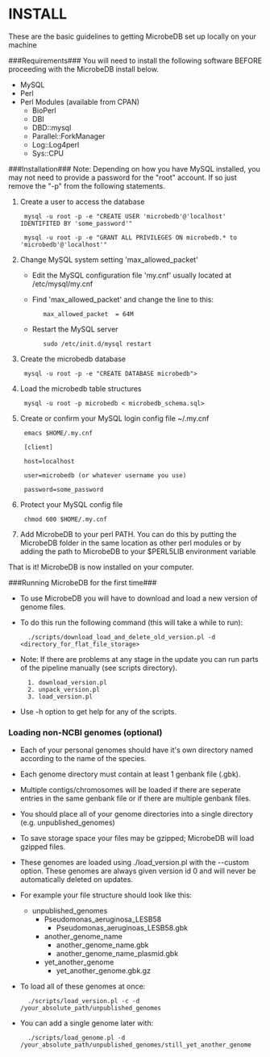 INSTALL
=
These are the basic guidelines to getting MicrobeDB set up locally on your machine

###Requirements###
You will need to install the following software BEFORE proceeding with the MicrobeDB install below. 
* MySQL
* Perl
* Perl Modules (available from CPAN)
    * BioPerl
    * DBI
    * DBD::mysql
    * Parallel::ForkManager
    * Log::Log4perl
    * Sys::CPU

###Installation###
Note: Depending on how you have MySQL installed, you may not need to provide a password for the "root" account. If so just remove the "-p" from the following statements.  

1. Create a user to access the database

        mysql -u root -p -e "CREATE USER 'microbedb'@'localhost' IDENTIFITED BY 'some_password'"

        mysql -u root -p -e "GRANT ALL PRIVILEGES ON microbedb.* to 'microbedb'@'localhost'"

2. Change MySQL system setting 'max_allowed_packet'

    * Edit the MySQL configuration file 'my.cnf' usually located at /etc/mysql/my.cnf 

    * Find 'max_allowed_packet' and change the line to this:

             max_allowed_packet  = 64M

    * Restart the MySQL server 
  
             sudo /etc/init.d/mysql restart

3. Create the microbedb database

        mysql -u root -p -e "CREATE DATABASE microbedb">

4. Load the microbedb table structures

        mysql -u root -p microbedb < microbedb_schema.sql>

5. Create or confirm your MySQL login config file ~/.my.cnf

        emacs $HOME/.my.cnf

        [client]

        host=localhost

        user=microbedb (or whatever username you use)

        password=some_password

6. Protect your MySQL config file

        chmod 600 $HOME/.my.cnf

7. Add MicrobeDB to your perl PATH. You can do this by putting the MicrobeDB folder in the same location as other perl modules or by adding the path to MicrobeDB to your $PERL5LIB environment variable

That is it! MicrobeDB is now installed on your computer.

###Running MicrobeDB for the first time###
* To use MicrobeDB you will have to download and load a new version of genome files. 

* To do this run the following command (this will take a while to run):

        ./scripts/download_load_and_delete_old_version.pl -d <directory_for_flat_file_storage>

* Note: If there are problems at any stage in the update you can run parts of the pipeline manually (see scripts directory).

        1. download_version.pl
        2. unpack_version.pl
        3. load_version.pl

* Use -h option to get help for any of the scripts.

### Loading non-NCBI genomes (optional) ###
* Each of your personal genomes should have it's own directory named according to the name of the species. 
* Each genome directory must contain at least 1 genbank file (.gbk). 
* Multiple contigs/chromosomes will be loaded if there are seperate entries in the same genbank file or if there are multiple genbank files. 
* You should place all of your genome directories into a single directory (e.g. unpublished_genomes)
* To save storage space your files may be gzipped; MicrobeDB will load gzipped files. 
* These genomes are loaded using ./load_version.pl with the --custom option. These genomes are always given version id 0 and will never be automatically deleted on updates. 

* For example your file structure should look like this:

    * unpublished_genomes
        * Pseudomonas_aeruginosa_LESB58
            * Pseudomonas_aeruginoas_LESB58.gbk
        * another_genome_name
            * another_genome_name.gbk
            * another_genome_name_plasmid.gbk
        * yet_another_genome
            * yet_another_genome.gbk.gz

* To load all of these genomes at once:
  
        ./scripts/load_version.pl -c -d /your_absolute_path/unpublished_genomes

* You can add a single genome later with:

        ./scripts/load_genome.pl -d /your_absolute_path/unpublished_genomes/still_yet_another_genome
